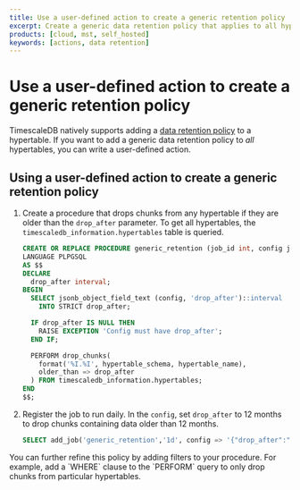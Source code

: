 ```yaml
---
title: Use a user-defined action to create a generic retention policy
excerpt: Create a generic data retention policy that applies to all hypertables
products: [cloud, mst, self_hosted]
keywords: [actions, data retention]
---
```


# Use a user-defined action to create a generic retention policy

TimescaleDB natively supports adding a
[data retention policy][data-retention-policy] to a hypertable. If you want to
add a generic data retention policy to _all_ hypertables, you can write a
user-defined action.

<Procedure>

## Using a user-defined action to create a generic retention policy

1.  Create a procedure that drops chunks from any hypertable if they are older
    than the `drop_after` parameter. To get all hypertables, the
    `timescaledb_information.hypertables` table is queried.

    ```sql
    CREATE OR REPLACE PROCEDURE generic_retention (job_id int, config jsonb)
    LANGUAGE PLPGSQL
    AS $$
    DECLARE
      drop_after interval;
    BEGIN
      SELECT jsonb_object_field_text (config, 'drop_after')::interval
        INTO STRICT drop_after;

      IF drop_after IS NULL THEN
        RAISE EXCEPTION 'Config must have drop_after';
      END IF;

      PERFORM drop_chunks(
        format('%I.%I', hypertable_schema, hypertable_name),
        older_than => drop_after
      ) FROM timescaledb_information.hypertables;
    END
    $$;
    ```

1.  Register the job to run daily. In the `config`, set `drop_after` to 12 months
    to drop chunks containing data older than 12 months.

    ```sql
    SELECT add_job('generic_retention','1d', config => '{"drop_after":"12 month"}');
    ```

<Highlight type="note">
You can further refine this policy by adding filters to your procedure. For
example, add a `WHERE` clause to the `PERFORM` query to only drop chunks from
particular hypertables.
</Highlight>

</Procedure>

[data-retention-policy]: /timescaledb/:currentVersion:/how-to-guides/data-retention/create-a-retention-policy/
